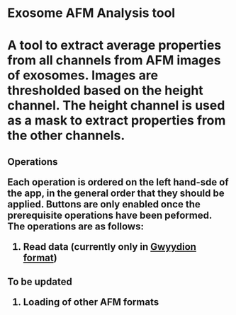 <h1>Exosome AFM Analysis tool<h1>

A tool to extract average properties from all channels from AFM images of exosomes. Images are thresholded based on the height channel. The height channel is used as a mask to extract properties from the other channels.

<h2>Operations
  
Each operation is ordered on the left hand-sde of the app, in the general order that they should be applied. Buttons are only enabled once the prerequisite operations have been peformed. The operations are as follows:
  
  1. Read data (currently only in [Gwyydion format](http://gwyddion.net/))
  
  
<h2>To be updated
  
  1. Loading of other AFM formats
